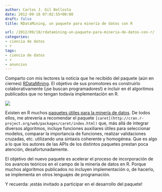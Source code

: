 ```yaml
---
author: Carlos J. Gil Bellosta
date: 2012-09-18 07:02:55+00:00
draft: false
title: RDataMining, un paquete para minería de datos con R

url: /2012/09/18/rdatamining-un-paquete-para-mineria-de-datos-con-r/
categories:
- ciencia de datos
- r
tags:
- ciencia de datos
- r
- anuncios
---
```


Comparto con mis lectores la noticia que he recibido del paquete (aún en ciernes) [RDataMining](http://www.rdatamining.com/package). El objetivo de sus promotores es construirlo colaborativamente (¡se buscan programadores!) e incluir en él algoritmos publicados que no tengan todavía implementación en R.

[![](/wp-uploads/2012/09/rdatamining.png#center)
](/wp-uploads/2012/09/rdatamining.png#center)

Existen en R muchos [paquetes útiles para la minería de datos](http://www.rdatamining.com/package). De todos ellos, me atrevería a recomendar el paquete `[caret](http://cran.r-project.org/web/packages/caret/index.html)` que, más allá de integrar diversos algoritmos, incluye funciones auxiliares útiles para seleccionar modelos, comparar la importancia de funciones, realizar validaciones cruzadas, etc. utilizando una sintaxis coherente y homogénea. Que es algo a lo que los autores de las APIs de los distintos paquetes prestan poca atención, desafortunadamente.

El objetivo del nuevo paquete es acelerar el proceso de incorporación de los avances teóricos en el campo de la minería de datos en R. Porque muchos algoritmos publicados no incluyen implementación o, de hacerlo, se implementa en otros lenguajes de programación.

Y recuerda: ¡estás invitado a participar en el desarrollo del paquete!

